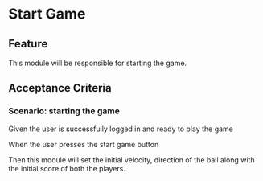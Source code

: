 # Start Game

## Feature

This module will be responsible for starting the game.

## Acceptance Criteria

### Scenario: starting the game

  Given the user is successfully logged in and ready to play the game
  
  When the user presses the start game button

  Then this module will set the initial velocity, direction of
  the ball along with the initial score of both the players.

